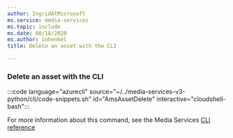 ```yaml
---
author: IngridAtMicrosoft
ms.service: media-services
ms.topic: include
ms.date: 08/18/2020
ms.author: inhenkel
title: Delete an asset with the CLI

---
```


<!--Delete a media services asset CLI-->

### Delete an asset with the CLI

:::code language="azurecli" source="~/../media-services-v3-python/cli/code-snippets.sh" id="AmsAssetDelete" interactive="cloudshell-bash":::

For more information about this command, see the Media Services [CLI reference](/cli/azure/ams/asset?view=azure-cli-latest#az-ams-asset-delete)
